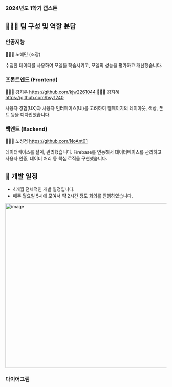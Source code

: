 ### 2024년도 1학기 캡스톤




## 👩🏻‍💻 팀 구성 및 역할 분담

### 인공지능
👩🏻‍💻 노혜민 (조장)

수집한 데이터를 사용하여 모델을 학습시키고, 모델의 성능을 평가하고 개선했습니다.

### 프론트엔드 (Frontend)
👩🏻‍💻 강지우 <https://github.com/kjw2261044>
👩🏻‍💻 김지혜 <https://github.com/bsy1240>

사용자 경험(UX)과 사용자 인터페이스(UI)를 고려하여 웹페이지의 레이아웃, 색상, 폰트 등을 디자인했습니다.

### 백엔드 (Backend)
👨🏻‍💻 노성겸 <https://github.com/NoAnt01>

데이터베이스를 설계, 관리했습니다.
Firebase를 연동해서 데이터베이스를 관리하고 사용자 인증, 데이터 처리 등 핵심 로직을 구현했습니다.

## 📅 개발 일정

- 4개월 전체적인 개발 일정입니다.
- 매주 월요일 5시에 모여서 약 2시간 정도 회의를 진행하였습니다.

<img width="514" alt="image" src="https://github.com/among5094/Capstone01/assets/106166621/fa07d761-bff7-4150-9e63-c0208c4696f1">

### 다이어그램


